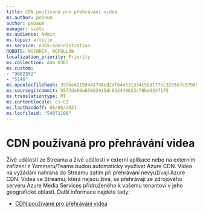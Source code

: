 ```yaml
---
title: CDN používaná pro přehrávání videa
ms.author: pebaum
author: pebaum
manager: scotv
ms.audience: Admin
ms.topic: article
ms.service: o365-administration
ROBOTS: NOINDEX, NOFOLLOW
localization_priority: Priority
ms.collection: Adm_O365
ms.custom:
- "9002552"
- "5146"
ms.openlocfilehash: 399be421994437d4cd2df644531334c58d177ec3293e7e379d84cd8326823a63
ms.sourcegitcommit: b5f7da89a650d2915dc652449623c78be6247175
ms.translationtype: MT
ms.contentlocale: cs-CZ
ms.lasthandoff: 08/05/2021
ms.locfileid: "54071109"
---
```

# <a name="cdn-used-for-video-playback"></a>CDN používaná pro přehrávání videa

Živé události ze Streamu a živé události v externí aplikace nebo na externím zařízení z Yammeru/Teams budou automaticky využívat Azure CDN. Videa na vyžádání nahraná do Streamu zatím při přehrávání nevyužívají Azure CDN. Videa ve Streamu, která nejsou živá, se přehrávají ze zdrojového serveru Azure Media Services přidruženého k vašemu tenantovi v jeho geografické oblasti. Další informace najdete tady:

- [CDN používané pro přehrávání videa](https://docs.microsoft.com/stream/network-overview#cdn-used-for-video-playback)
